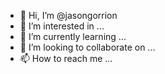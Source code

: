 - 👋 Hi, I’m @jasongorrion
- 👀 I’m interested in ...
- 🌱 I’m currently learning ...
- 💞️ I’m looking to collaborate on ...
- 📫 How to reach me ...

<!---
jasongorrion/jasongorrion is a ✨ special ✨ repository because its `README.md` (this file) appears on your GitHub profile.
You can click the Preview link to take a look at your changes.
--->
